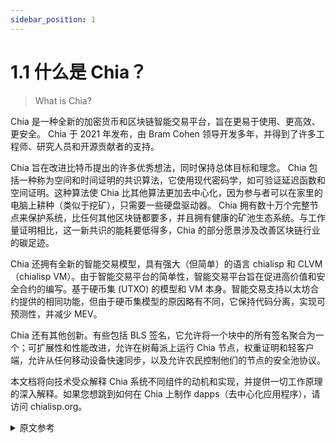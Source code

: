 ```yaml
---
sidebar_position: 1
---
```


# 1.1 什么是 Chia？

> What is Chia?

Chia 是一种全新的加密货币和区块链智能交易平台，旨在更易于使用、更高效、更安全。 Chia 于 2021 年发布，由 Bram Cohen 领导开发多年，并得到了许多工程师、研究人员和开源贡献者的支持。

Chia 旨在改进比特币提出的许多优秀想法，同时保持总体目标和理念。 Chia 包括一种称为空间和时间证明的共识算法，它使用现代密码学，如可验证延迟函数和空间证明。这种算法使 Chia 比其他算法更加去中心化，因为参与者可以在家里的电脑上耕种（类似于挖矿），只需要一些硬盘驱动器。
Chia 拥有数十万个完整节点来保护系统，比任何其他区块链都要多，并且拥有健康的矿池生态系统。与工作量证明相比，这一新共识的能耗要低得多，Chia 的部分愿景涉及改善区块链行业的碳足迹。

Chia 还拥有全新的智能交易模型，具有强大（但简单）的语言 chialisp 和 CLVM（chialisp VM）。由于智能交易平台的简单性，智能交易平台旨在促进高价值和安全合约的编写。基于硬币集 (UTXO) 的模型和 VM 本身。智能交易支持以太坊合约提供的相同功能，但由于硬币集模型的原因略有不同，它保持代码分离，实现可预测性，并减少 MEV。

Chia 还有其他创新。有些包括 BLS 签名，它允许将一个块中的所有签名聚合为一个；可扩展性和性能改进，允许在树莓派上运行 Chia 节点，权重证明和轻客户端，允许从任何移动设备快速同步，以及允许农民控制他们的节点的安全池协议。

本文档将向技术受众解释 Chia 系统不同组件的动机和实现，并提供一切工作原理的深入解释。如果您想跳到如何在 Chia 上制作 dapps（去中心化应用程序），请访问 chialisp.org。

<details>
<summary>原文参考</summary>

TODO: add image and link to other sections / resources for keywords

Chia is a new cryptocurrency and blockchain smart transaction platform that is designed to be easier to use,
more efficient, and more secure. Chia was released in 2021, after years of development led by Bram Cohen, with the support
of many engineers, researchers, and open source contributors.

Chia aims to improve upon the many excellent ideas brought forward by Bitcoin, while maintaining the overall purpose
and philosophy. Chia includes a consensus algorithm called Proof of Space and Time, which uses modern 
cryptography like Verifiable Delay Functions and Proofs of Space. This algorithm makes Chia much more decentralized than
alternatives, since participants can farm (analogous to mine) from their computers at home, with just some hard drives.
Chia has hundreds of thousands of full nodes securing the system, more than any other blockchain, and a healthy
ecosystem of pools. This new consensus has a much lower energy consumption compared to proof of work, and part of Chia's
vision involves improving the carbon footprint of the blockchain industry.

Chia also has a new smart transaction model, with powerful (yet simple) language called chialisp, and CLVM (chialisp VM).
The smart transaction platform was designed to facilitate the writing of high value and secure contracts, due to the 
simple nature of the coin set (UTXO) based model, and the VM itself. Smart transactions enable the same functionality provided 
by Ethereum contracts, but with a slightly different implementation due to the coin set model, which keeps code separated,
enables predictability, and reduces MEV.

There are other innovations in Chia. Some include BLS signatures, which allow aggregating all signatures in one block
into one; scalability and performance improvements, which allow running a Chia node on a raspberry pi, weight proofs
and light clients, which enable fast syncing from any mobile device, and a secure pooling protocol that allows farmers
to have control of their node.

This documentation will explain the motivation and implementation of the different components of the Chia system to a 
technical audience, and provide in depth explanations of how everything works. If you would like to skip to how to make dapps (decentralized
apps) on Chia, please visit chialisp.org.
  
</details>
